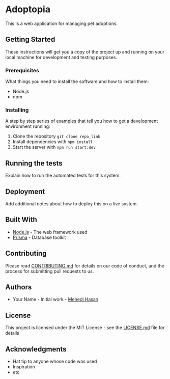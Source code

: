 # Adoptopia

This is a web application for managing pet adoptions.

## Getting Started

These instructions will get you a copy of the project up and running on your local machine for development and testing purposes.

### Prerequisites

What things you need to install the software and how to install them:

- Node.js
- npm

### Installing

A step by step series of examples that tell you how to get a development environment running:

1. Clone the repository `git clone repo_link`
2. Install dependencies with `npm install`
3. Start the server with `npm run start:dev`

## Running the tests

Explain how to run the automated tests for this system.

## Deployment

Add additional notes about how to deploy this on a live system.

## Built With

- [Node.js](https://nodejs.org/) - The web framework used
- [Prisma](https://www.prisma.io/) - Database toolkit

## Contributing

Please read [CONTRIBUTING.md](CONTRIBUTING.md) for details on our code of conduct, and the process for submitting pull requests to us.

## Authors

- Your Name - Initial work - [Mehedi Hasan](https://github.com/iammehedi4201)

## License

This project is licensed under the MIT License - see the [LICENSE.md](LICENSE.md) file for details

## Acknowledgments

- Hat tip to anyone whose code was used
- Inspiration
- etc